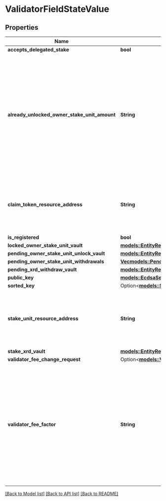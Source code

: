 # ValidatorFieldStateValue

## Properties

Name | Type | Description | Notes
------------ | ------------- | ------------- | -------------
**accepts_delegated_stake** | **bool** |  | 
**already_unlocked_owner_stake_unit_amount** | **String** | A string-encoded fixed-precision decimal to 18 decimal places. A decimal is formed of some signed integer `m` of attos (`10^(-18)`) units, where `-2^(192 - 1) <= m < 2^(192 - 1)`.  | 
**claim_token_resource_address** | **String** | The Bech32m-encoded human readable version of the resource address | 
**is_registered** | **bool** |  | 
**locked_owner_stake_unit_vault** | [**models::EntityReference**](EntityReference.md) |  | 
**pending_owner_stake_unit_unlock_vault** | [**models::EntityReference**](EntityReference.md) |  | 
**pending_owner_stake_unit_withdrawals** | [**Vec<models::PendingOwnerStakeWithdrawal>**](PendingOwnerStakeWithdrawal.md) |  | 
**pending_xrd_withdraw_vault** | [**models::EntityReference**](EntityReference.md) |  | 
**public_key** | [**models::EcdsaSecp256k1PublicKey**](EcdsaSecp256k1PublicKey.md) |  | 
**sorted_key** | Option<[**models::SubstateKey**](SubstateKey.md)> |  | [optional]
**stake_unit_resource_address** | **String** | The Bech32m-encoded human readable version of the resource address | 
**stake_xrd_vault** | [**models::EntityReference**](EntityReference.md) |  | 
**validator_fee_change_request** | Option<[**models::ValidatorFeeChangeRequest**](ValidatorFeeChangeRequest.md)> |  | [optional]
**validator_fee_factor** | **String** | A string-encoded fixed-precision decimal to 18 decimal places. A decimal is formed of some signed integer `m` of attos (`10^(-18)`) units, where `-2^(192 - 1) <= m < 2^(192 - 1)`.  | 

[[Back to Model list]](../README.md#documentation-for-models) [[Back to API list]](../README.md#documentation-for-api-endpoints) [[Back to README]](../README.md)


